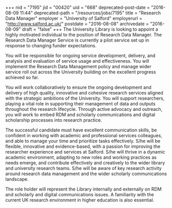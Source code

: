 +++
nid = "7195"
jid = "00420"
uid = "668"
deprecated-post-date = "2016-08-09 11:44"
deprecated-path = "/resources/jobs/7195"
title = "Research Data Manager"
employer = "University of Salford"
employerurl = "http://www.salford.ac.uk/"
postdate = "2016-08-08"
archivedate = "2016-08-09"
draft = "false"
+++
The University Library is looking to appoint a highly motivated
individual to the position of Research Data Manager. The Research Data
Manager Service is currently a pilot service set up in response to
changing funder expectations.

You will be responsible for ongoing service development, delivery, and
analysis and evaluation of service usage and effectiveness. You will
implement the Research Data Management policy and manage wider service
roll out across the University building on the excellent progress
achieved so far.

You will work collaboratively to ensure the ongoing development and
delivery of high quality, innovative and cohesive research services
aligned with the strategic ambitions of the University. You will support
researchers, playing a vital role in supporting their management of data
and outputs throughout the research lifecycle. Through active advocacy
and outreach, you will work to embed RDM and scholarly communications
and digital scholarship processes into research practice.
  
The successful candidate must have excellent communication skills, be
confident in working with academic and professional services colleagues,
and able to manage your time and prioritize tasks effectively. S/he will
be flexible, innovative and evidence-based, with a passion for improving
the researcher experience and services at Salford. S/he will thrive in a
dynamic academic environment, adapting to new roles and working
practices as needs emerge, and contribute effectively and creatively to
the wider library and university research teams. S/he will be aware of
key research activity around research data management and the wider
scholarly communications landscape.

The role holder will represent the Library internally and externally on
RDM and scholarly and digital communications issues. A familiarity with
the current UK research environment in higher education is also
essential.
